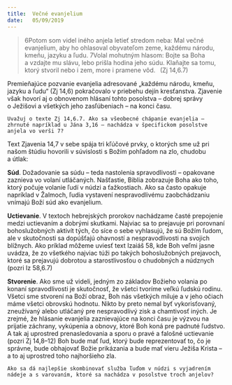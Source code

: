 ```yaml
---
title:  Večné evanjelium
date:   05/09/2019
---
```


> <p></p>
> 6Potom som videl iného anjela letieť stredom neba: Mal večné evanjelium, aby ho ohlasoval obyvateľom zeme, každému národu, kmeňu, jazyku a ľudu. 7Volal mohutným hlasom: Bojte sa Boha a vzdajte mu slávu, lebo prišla hodina jeho súdu. Klaňajte sa tomu, ktorý stvoril nebo i zem, more i pramene vôd.  (Zj 14,6.7)

Premieňajúce pozvanie evanjelia adresované „každému národu, kmeňu, jazyku a ľudu“ (Zj 14,6) pokračovalo v priebehu dejín kresťanstva. Zjavenie však hovorí aj o obnovenom hlásaní tohto posolstva – dobrej správy o Ježišovi a všetkých jeho zasľúbeniach – na konci času.

`Uvažuj o texte Zj 14,6.7. Ako sa všeobecné chápanie evanjelia – zhrnuté napríklad u Jána 3,16 – nachádza v špecifickom posolstve anjela vo verši 7?`

Text Zjavenia 14,7 v sebe spája tri kľúčové prvky, o ktorých sme už pri našom štúdiu hovorili v súvislosti s Božím pohľadom na zlo, chudobu a útlak:

**Súd**. Dožadovanie sa súdu – teda nastolenia spravodlivosti – opakovane zaznieva vo volaní utláčaných. Našťastie, Biblia zobrazuje Boha ako toho, ktorý počuje volanie ľudí v núdzi a ťažkostiach. Ako sa často opakuje napríklad v Žalmoch, ľudia vystavení nespravodlivému zaobchádzaniu vnímajú Boží súd ako evanjelium.

**Uctievanie**. V textoch hebrejských prorokov nachádzame časté prepojenie medzi uctievaním a dobrými skutkami. Najviac sa to prejavuje pri porovnaní bohoslužobných aktivít tých, čo síce o sebe vyhlasujú, že sú Božím ľudom, ale v skutočnosti sa dopúšťajú ohavností a nespravodlivosti na svojich blížnych. Ako príklad môžeme uviesť text Izaiáš 58, kde Boh veľmi jasne uvádza, že zo všetkého najviac túži po takých bohoslužobných prejavoch, ktoré sa prejavujú dobrotou a starostlivosťou o chudobných a núdznych (pozri Iz 58,6.7)

**Stvorenie**. Ako sme už videli, jedným zo základov Božieho volania po konaní spravodlivosti je skutočnosť, že všetci tvoríme veľkú ľudskú rodinu. Všetci sme stvorení na Boží obraz, Boh nás všetkých miluje a v jeho očiach máme všetci obrovskú hodnotu. Nikto by preto nemal byť vykorisťovaný, zneužívaný alebo utláčaný pre nespravodlivý zisk a chamtivosť iných. Je zrejmé, že hlásanie evanjelia zaznievajúce na konci času je výzvou na prijatie záchrany, vykúpenia a obnovy, ktoré Boh koná pre padnuté ľudstvo. A tak aj uprostred prenasledovania a sporu o pravé a falošné uctievanie (pozri Zj 14,8–12) Boh bude mať ľud, ktorý bude reprezentovať to, čo je správne, bude obhajovať Božie prikázania a bude mať vieru Ježiša Krista – a to aj uprostred toho najhoršieho zla.

`Ako sa dá najlepšie skombinovať služba ľuďom v núdzi s vyjadrením nádeje a s varovaním, ktoré sa nachádza v posolstve troch anjelov?`